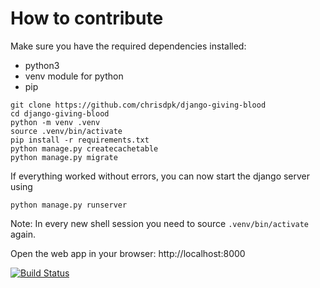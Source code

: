 # How to contribute

Make sure you have the required dependencies installed:
- python3
- venv module for python
- pip


```
git clone https://github.com/chrisdpk/django-giving-blood
cd django-giving-blood
python -m venv .venv
source .venv/bin/activate
pip install -r requirements.txt
python manage.py createcachetable
python manage.py migrate

```

If everything worked without errors, you can now start the django server using

```python manage.py runserver```

Note: In every new shell session you need to source `.venv/bin/activate` again.

Open the web app in your browser: http://localhost:8000

[![Build Status](https://travis-ci.org/chrisdpk/django-giving-blood.svg?branch=master)](https://travis-ci.org/chrisdpk/django-giving-blood)
